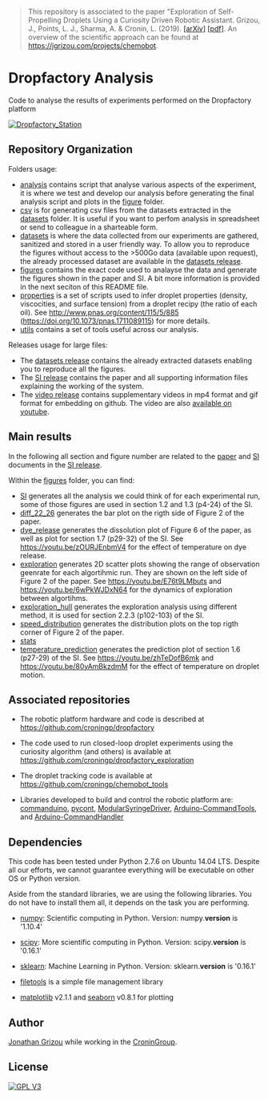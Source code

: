 >This repository is associated to the paper "Exploration of Self-Propelling Droplets Using a Curiosity Driven Robotic Assistant. Grizou, J., Points, L. J., Sharma, A. & Cronin, L. (2019). [[arXiv]](https://arxiv.org/abs/1904.12635) [[pdf]](https://arxiv.org/pdf/1904.12635.pdf). An overview of the scientific approach can be found at https://jgrizou.com/projects/chemobot.

# Dropfactory Analysis

Code to analyse the results of experiments performed on the Dropfactory platform

[![Dropfactory_Station](https://github.com/croningp/dropfactory/raw/master/media/gif/dropfactory_stations_speedup.gif)](https://youtu.be/bY5OoRBJkf0)

## Repository Organization

Folders usage:
- [analysis](analysis) contains script that analyse various aspects of the experiment, it is where we test and develop our analysis before generating the final analysis script and plots in the [figure](figure) folder.
- [csv](csv) is for generating csv files from the datasets extracted in the [datasets](datasets) folder. It is useful if you want to perfom analysis in spreadsheet or send to colleague in a sharteable form.
- [datasets](datasets) is where the data collected from our experiments are gathered, sanitized and stored in a user friendly way. To allow you to reproduce the figures without access to the >500Go data (available upon request), the already processed dataset are available in the [datasets release](https://github.com/croningp/dropfactory_analysis/releases/tag/datasets).
- [figures](figures) contains the exact code used to analayse the data and generate the figures shown in the paper and SI. A bit more information is provided in the next seciton of this README file.
- [properties](properties) is a set of scripts used to infer droplet properties (density, viscocities, and surface tension) from a droplet recipy (the ratio of each oil). See http://www.pnas.org/content/115/5/885 (https://doi.org/10.1073/pnas.1711089115) for more details.
- [utils](utils) contains a set of tools useful across our analysis.

Releases usage for large files:
- The [datasets release](https://github.com/croningp/dropfactory_analysis/releases/tag/datasets) contains the already extracted datasets enabling you to reproduce all the figures.
- The [SI release](https://github.com/croningp/dropfactory_analysis/releases/tag/SI) contains the paper and all supporting information files explaining the working of the system.
- The [video release](https://github.com/croningp/dropfactory_analysis/releases/tag/video) contains supplementary videos in mp4 format and gif format for embedding on github. The video are also [available on youtube](https://www.youtube.com/playlist?list=PLBppiRCztuKo8gxq_kfcYM-5S_A-TlMU1).

## Main results

In the following all section and figure number are related to the [paper](https://github.com/croningp/dropfactory_analysis/releases/download/SI/Dropfactory_v50.pdf) and [SI](https://github.com/croningp/dropfactory_analysis/releases/download/SI/SI_v9.pdf) documents in the [SI release](https://github.com/croningp/dropfactory_analysis/releases/tag/SI).

Within the [figures](figures) folder, you can find:
- [SI](figures/SI) generates all the analysis we could think of for each experimental run, some of those figures are used in section 1.2 and 1.3 (p4-24) of the SI.
- [diff_22_26](figures/diff_22_26) generates the bar plot on the rigth side of Figure 2 of the paper. 
- [dye_release](figures/dye_release) generates the dissolution plot of Figure 6 of the paper, as well as plot for section 1.7 (p29-32) of the SI. See https://youtu.be/zOURJEnbmV4 for the effect of temperature on dye release.
- [exploration](figures/exploration) generates 2D scatter plots showing the range of observation geenrate for each algortihmic run. They are shown on the left side of Figure 2 of the paper. See https://youtu.be/E76t9LMbuts and https://youtu.be/6wPkWJDxN64 for the dynamics of exploration between algortihms.
- [exploration_hull](figures/exploration_hull) generates the exploration analysis using different method, it is used for section 2.2.3 (p102-103) of the SI.
- [speed_distribution](figures/speed_distribution) generates the distribution plots on the top rigth corner of Figure 2 of the paper.
- [stats](figures/stats)
- [temperature_prediction](figures/temperature_prediction) generates the prediction plot of section 1.6 (p27-29) of the SI. See https://youtu.be/zhTeDofB6mk and https://youtu.be/80yAmBkzdmM for the effect of temperature on droplet motion.

## Associated repositories

- The robotic platform hardware and code is described at https://github.com/croningp/dropfactory

- The code used to run closed-loop droplet experiments using the curiosity algorithm (and others) is available at https://github.com/croningp/dropfactory_exploration

- The droplet tracking code is available at https://github.com/croningp/chemobot_tools

- Libraries developed to build and control the robotic platform are: [commanduino](https://github.com/croningp/commanduino), [pycont](https://github.com/croningp/pycont), [ModularSyringeDriver](https://github.com/croningp/ModularSyringeDriver), [Arduino-CommandTools](https://github.com/croningp/Arduino-CommandTools), and [Arduino-CommandHandler](https://github.com/croningp/Arduino-CommandHandler)

## Dependencies

This code has been tested under Python 2.7.6 on Ubuntu 14.04 LTS. Despite all our efforts, we cannot guarantee everything will be executable on other OS or Python version.

Aside from the standard libraries, we are using the following libraries. You do not have to install them all, it depends on the task you are performing.

- [numpy](http://www.numpy.org/): Scientific computing in Python.
Version: numpy.__version__ is '1.10.4'

- [scipy](http://www.scipy.org/scipylib/index.html): More scientific computing in Python.
Version: scipy.__version__ is '0.16.1'

- [sklearn](http://scikit-learn.org/): Machine Learning in Python.
Version: sklearn.__version__ is '0.16.1'

- [filetools](https://github.com/jgrizou/filetools) is a simple file management library

- [matplotlib](https://matplotlib.org/) v2.1.1 and [seaborn](http://seaborn.pydata.org/) v0.8.1 for plotting

## Author

[Jonathan Grizou](http://jgrizou.com/) while working in the [CroninGroup](http://www.chem.gla.ac.uk/cronin/).

## License

[![GPL V3](https://www.gnu.org/graphics/gplv3-127x51.png)](https://www.gnu.org/licenses/gpl.html)
